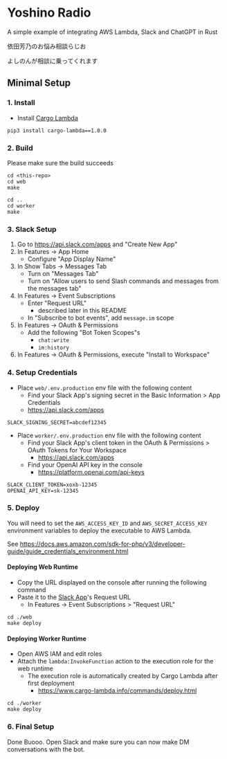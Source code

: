 
# Yoshino Radio

A simple example of integrating AWS Lambda, Slack and ChatGPT in Rust

依田芳乃のお悩み相談らじお

よしのんが相談に乗ってくれます

## Minimal Setup

### 1. Install

* Install [Cargo Lambda](https://www.cargo-lambda.info/guide/getting-started.html)

```
pip3 install cargo-lambda==1.0.0
```

### 2. Build

Please make sure the build succeeds

```
cd <this-repo>
cd web
make

cd ..
cd worker
make
```

### 3. Slack Setup

1. Go to https://api.slack.com/apps and "Create New App"
1. In Features -> App Home
    * Configure "App Display Name"
1. In Show Tabs -> Messages Tab
    * Turn on "Messages Tab"
    * Turn on "Allow users to send Slash commands and messages from the messages tab"
1. In Features -> Event Subscriptions
    * Enter "Request URL"
        * described later in this README
    * In "Subscribe to bot events", add `message.im` scope
1. In Features -> OAuth & Permissions
    * Add the following "Bot Token Scopes"s
        * `chat:write`
        * `im:history`
1. In Features -> OAuth & Permissions, execute "Install to Workspace"

### 4. Setup Credentials

* Place `web/.env.production` env file with the following content
   * Find your Slack App's signing secret in the Basic Information > App Credentials
   * https://api.slack.com/apps

```
SLACK_SIGNING_SECRET=abcdef12345
```

* Place `worker/.env.production` env file with the following content
   * Find your Slack App's client token in the OAuth & Permissions > OAuth Tokens for Your Workspace
      * https://api.slack.com/apps
   * Find your OpenAI API key in the console
      * https://platform.openai.com/api-keys

```
SLACK_CLIENT_TOKEN=xoxb-12345
OPENAI_API_KEY=sk-12345
```

### 5. Deploy

You will need to set the `AWS_ACCESS_KEY_ID` and `AWS_SECRET_ACCESS_KEY` environment variables to deploy the executable to AWS Lambda.

See https://docs.aws.amazon.com/sdk-for-php/v3/developer-guide/guide_credentials_environment.html

#### Deploying Web Runtime

* Copy the URL displayed on the console after running the following command
* Paste it to the [Slack App](https://api.slack.com/apps)'s Request URL
    * In Features -> Event Subscriptions > "Request URL"

```
cd ./web
make deploy
```

#### Deploying Worker Runtime

* Open AWS IAM and edit roles
* Attach the `lambda:InvokeFunction` action to the execution role for the web runtime
    * The execution role is automatically created by Cargo Lambda after first deployment
        * https://www.cargo-lambda.info/commands/deploy.html

```
cd ./worker
make deploy
```

### 6. Final Setup
Done Buooo. Open Slack and make sure you can now make DM conversations with the bot.
